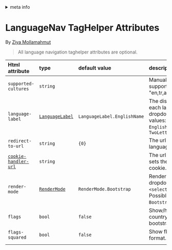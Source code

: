 <!-- meta tags details, will be assigned to meta tags inside header by js -->
<div id="meta-info">
<details><summary>meta info</summary>

> * Title: <i id="md-title">LanguageNav TagHelper Attributes</i>
> * Keywords: <i id="md-keywords">asp.net-core, taghelpers, language, dropdown, localization</i>
> * Description: <i id="md-description">Attributes of LanguageNav TagHelper.</i>
> * Author: <i id="md-author">Ziya Mollamahmut</i>
> * Date: <i id="md-date">27-Mar-2020</i>
> * Image: <i id="md-image">https://github.com/LazZiya/Docs/raw/master/LazZiya.TagHelpers/v4.0/images/lazziya-tagheleprs-logo.png</i>
> * Image-alt: <i id="md-image-alt">LazZiya.TagHelpers Logo</i>
> * Version: <i id="md-version">v4.0</i>

</details>
</div>

# LanguageNav TagHelper Attributes

By [Ziya Mollamahmut](https://github.com/LazZiya)

> All language navigation taghelper attributes are optional.

| Html attribute | type | default value | description |
|:---|:---|:---|:---|
| `supported-cultures` | `string` |  | Manually specify a list of supported cultures. e.g. "en,tr,ar" |
| `language-label` | [`LanguageLabel`][1] | `LanguageLabel.EnglishName` | The displayed text for each language in the dropdown. Possible values: `Name`, `DisplayName`, `EnglishName`, `NativeName`, `TwoLetterISOLanguageName` |
| `redirect-to-url` | `string` | `{0}` | The url to redirect to on language change. |
| [`cookie-handler-url`][2] | `string` |  | The url to the handler that sets the value of culture cookie. |
| `render-mode` | [`RenderMode`][3] | `RenderMode.Bootstrap` | Render a bootstrap dropdown or a classic `<select>` dropdown. Possible values: `Bootstrap`, `Classic`. |
| `flags` | `bool` | `false` | Show/hide relevant country flags. Works with bootstrap mode only. |
| `flags-squared` | `bool` | `false` | Show flags in squared format. |
| <img width="350" /> | | | |


[1]:https://github.com/LazZiya/TagHelpers/blob/master/LazZiya.TagHelpers/LanguageNavModels.cs#L6
[2]:LanguageNav-TagHelper-Setup.md#set-culture-cookie
[3]:https://github.com/LazZiya/TagHelpers/blob/master/LazZiya.TagHelpers/LanguageNavModels.cs#L60